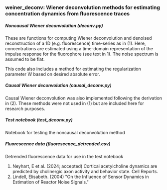 ### weiner_deconv: Wiener deconvolution methods for estimating concentration dynamics from fluorescence traces

##### Noncausal Wiener deconvolution (deconv.py)
These are functions for computing Wiener deconvolution and denoised reconstruction of a 1D (e.g. fluorescence) time-series as in (1). Here, concentrations are estimated using a time-domain representation of the
impulse response for the fluorophore (see text in 1). The noise spectrum is assumed to be flat.

This code also includes a method for estimating the regularization parameter W based on desired absolute error. 

##### Causal Wiener deconvolution (causal_deconv.py)
Causal Wiener deconvolution was also implemented following the derivation in (2). These methods were not used in (1) but are included here for research purposes. 

##### Test notebook (test_deconv.py)
Notebook for testing the noncausal deconvolution method

##### Fluorescence data (fluorescence_detrended.csv)
Detrended fluorescence data for use in the test notebook

1) Neyhart, E et al. (2024; accepted) Cortical acetylcholine dynamics are predicted by cholinergic axon activity and behavior state. Cell Reports.
2) Lindell, Elisabeth. (2004) "On the Influence of Sensor Dynamics in Estimation of Reactor Noise Signals." 

